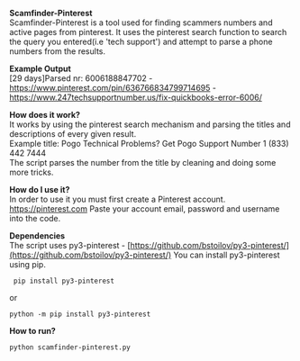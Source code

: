 **Scamfinder-Pinterest**\
Scamfinder-Pinterest is a tool used for finding scammers numbers and active pages from pinterest.
It uses the pinterest search function to search the query you entered(i.e 'tech support') and attempt to parse a phone numbers from the results.

**Example Output**\
[29 days]Parsed nr: 6006188847702 - https://www.pinterest.com/pin/636766834799714695 - https://www.247techsupportnumber.us/fix-quickbooks-error-6006/

**How does it work?**\
It works by using the pinterest search mechanism and parsing the titles and descriptions of every given result.\
Example title: Pogo Technical Problems? Get Pogo Support Number 1 (833) 442 7444 \
The script parses the number from the title by cleaning and doing some more tricks.

**How do I use it?**\
In order to use it you must first create a Pinterest account.
https://pinterest.com
Paste your account email, password and username into the code.

**Dependencies**\
The script uses py3-pinterest - [https://github.com/bstoilov/py3-pinterest/](https://github.com/bstoilov/py3-pinterest/)
You can install py3-pinterest using pip.

     pip install py3-pinterest

or

    python -m pip install py3-pinterest

**How to run?**

    python scamfinder-pinterest.py

